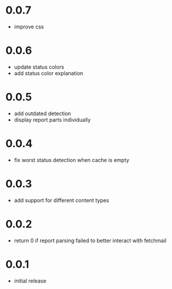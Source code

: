 # 0.0.7
- improve css

# 0.0.6
- update status colors
- add status color explanation

# 0.0.5
- add outdated detection
- display report parts individually

# 0.0.4
- fix worst status detection when cache is empty

# 0.0.3
- add support for different content types

# 0.0.2
- return 0 if report parsing failed to better interact with fetchmail

# 0.0.1
- initial release
